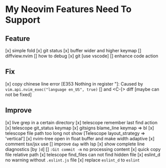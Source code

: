 # My Neovim Features Need To Support

## Feature

[x] simple fold
[x] git status
[x] buffer wider and higher keymap
[] diffview.nvim
[] how to debug
[x] git [use vscode]
[] enhance code action

## Fix

[x] copy chinese line error [E353 Nothing in register "]: Caused by `vim.api.nvim_exec("language en_US", true)`
[] <Esc> and <C-[> diff [maybe can not be fixed]

## Improve

[x] live grep in a certain directory
[x] telescope remember last find action
[x] telescope git_status keymap
[x] gitsigns blame_line keymap => <leader>bl
[x] telescope file path too long not show [Telescope layout_strategy => 'vertical']
[x] nvim-tree open in float buffer and make width adaptive
[x] comment tsx/jsx use
[] improve `dap` with lsp
[x] show complete line diagnostics [by `]d`]
[] `:Git commit -m` no processing content
[x] quick copy file relative path
[x] telescope find_files can not find hidden file
[x] eslint_d no warning without `.eslint.js` file
[x] replace `eslint_d` to `eslint`
